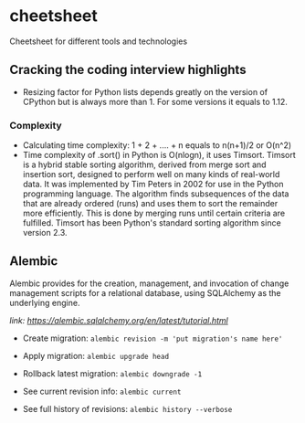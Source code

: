 # cheetsheet
Cheetsheet for different tools and technologies

## Cracking the coding interview highlights

- Resizing factor for Python lists depends greatly on the version of CPython but is always more than 1. For some versions it equals to 1.12. 

### Complexity
- Calculating time complexity: 1 + 2 + .... + n equals to n(n+1)/2 or O(n^2)
- Time complexity of .sort() in Python is O(nlogn), it uses Timsort. Timsort is a hybrid stable sorting algorithm, derived from merge sort and insertion sort, designed to perform well on many kinds of real-world data. It was implemented by Tim Peters in 2002 for use in the Python programming language. The algorithm finds subsequences of the data that are already ordered (runs) and uses them to sort the remainder more efficiently. This is done by merging runs until certain criteria are fulfilled. Timsort has been Python's standard sorting algorithm since version 2.3. 

## Alembic

Alembic provides for the creation, management, and invocation of change management scripts for a relational database, using SQLAlchemy as the underlying engine. 

*link: https://alembic.sqlalchemy.org/en/latest/tutorial.html*

- Create migration: `alembic revision -m 'put migration's name here'`

- Apply migration: `alembic upgrade head`

- Rollback latest migration: `alembic downgrade -1`

- See current revision info: `alembic current`

- See full history of revisions: `alembic history --verbose`
